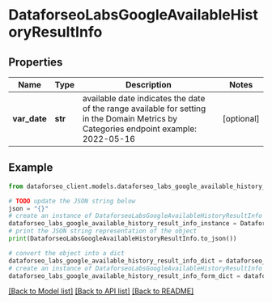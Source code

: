 # DataforseoLabsGoogleAvailableHistoryResultInfo


## Properties

Name | Type | Description | Notes
------------ | ------------- | ------------- | -------------
**var_date** | **str** | available date indicates the date of the range available for setting in the Domain Metrics by Categories endpoint example: 2022-05-16 | [optional] 

## Example

```python
from dataforseo_client.models.dataforseo_labs_google_available_history_result_info import DataforseoLabsGoogleAvailableHistoryResultInfo

# TODO update the JSON string below
json = "{}"
# create an instance of DataforseoLabsGoogleAvailableHistoryResultInfo from a JSON string
dataforseo_labs_google_available_history_result_info_instance = DataforseoLabsGoogleAvailableHistoryResultInfo.from_json(json)
# print the JSON string representation of the object
print(DataforseoLabsGoogleAvailableHistoryResultInfo.to_json())

# convert the object into a dict
dataforseo_labs_google_available_history_result_info_dict = dataforseo_labs_google_available_history_result_info_instance.to_dict()
# create an instance of DataforseoLabsGoogleAvailableHistoryResultInfo from a dict
dataforseo_labs_google_available_history_result_info_form_dict = dataforseo_labs_google_available_history_result_info.from_dict(dataforseo_labs_google_available_history_result_info_dict)
```
[[Back to Model list]](../README.md#documentation-for-models) [[Back to API list]](../README.md#documentation-for-api-endpoints) [[Back to README]](../README.md)


